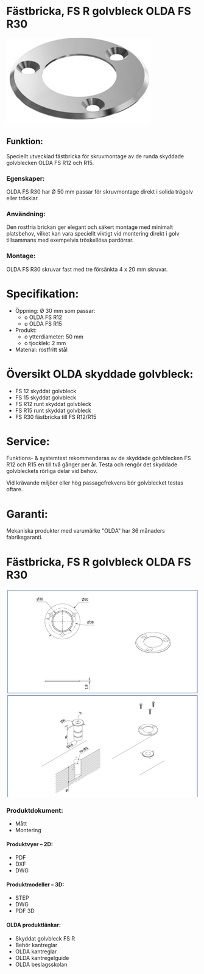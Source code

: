 # **Fästbricka, FS R golvbleck OLDA FS R30**

![](_page_0_Picture_3.jpeg)

## **Funktion:**

Speciellt utvecklad fästbricka för skruvmontage av de runda skyddade golvblecken OLDA FS R12 och R15.

### **Egenskaper:**

OLDA FS R30 har Ø 50 mm passar för skruvmontage direkt i solida trägolv eller trösklar.

### **Användning:**

Den rostfria brickan ger elegant och säkert montage med minimalt platsbehov, vilket kan vara speciellt viktigt vid montering direkt i golv tillsammans med exempelvis tröskellösa pardörrar.

### **Montage:**

OLDA FS R30 skruvar fast med tre försänkta 4 x 20 mm skruvar.

# **Specifikation:**

- Öppning: Ø 30 mm som passar:
	- o OLDA FS R12
	- o OLDA FS R15
- Produkt:
	- o ytterdiameter: 50 mm
	- o tjocklek: 2 mm
- Material: rostfritt stål

# **Översikt OLDA skyddade golvbleck:**

- FS 12 skyddat golvbleck
- FS 15 skyddat golvbleck
- FS R12 runt skyddat golvbleck
- FS R15 runt skyddat golvbleck
- FS R30 fästbricka till FS R12/R15

# **Service:**

Funktions- & systemtest rekommenderas av de skyddade golvblecken FS R12 och R15 en till två gånger per år. Testa och rengör det skyddade golvbleckets rörliga delar vid behov.

Vid krävande miljöer eller hög passagefrekvens bör golvblecket testas oftare.

# **Garanti:**

Mekaniska produkter med varumärke "OLDA" har 36 månaders fabriksgaranti.

# **Fästbricka, FS R golvbleck OLDA FS R30**

![](_page_1_Figure_3.jpeg)

### **Produktdokument:**

- Mått
- Montering

#### **Produktvyer – 2D:**

- PDF
- DXF
- DWG

#### **Produktmodeller – 3D:**

- STEP
- DWG
- PDF 3D

#### **OLDA produktlänkar:**

- Skyddat golvbleck FS R
- Behör kantreglar
- OLDA kantreglar
- OLDA kantregelguide
- OLDA beslagsskolan